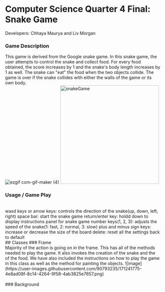 # Computer Science Quarter 4 Final: Snake Game
Developers: Chhaya Maurya and Liv Morgan
### Game Description
This game is derived from the Google snake game. In this snake game, the user attempts to control the snake and collect food. For every food obtained, the score increases by 1 and the snake's body length increases by 1 as well. The snake can "eat" the food when the two objects collide. The game is over if the snake collides with either the walls of the game or its own body. <br>
![ezgif com-gif-maker (4)](https://user-images.githubusercontent.com/89156607/171342616-36c2ef21-8c84-4183-b602-7db5228619c4.gif)
<img width="320" alt="snakeGame" src="https://user-images.githubusercontent.com/89156607/171342742-df502455-006f-4c84-a2fd-84d22c4fcba4.png"> <br>
### Usage / Game Play
<br>
wasd keys or arrow keys: controls the direction of the snake(up, down, left, right)
space bar: start the snake game
return/enter key: holdd down to display instructions panel for snake game
number keys(1, 2, 3): adjusts the speed of the snake(1: fast, 2: normal, 3: slow)
plus and minus sign keys: increase or decrease the size of the board
delete: reset all the settings back to default
<br>
## Classes
### Frame
<br>
Majority of the action is going on in the frame. This has all of the methods needed to play the game. It also invokes the creation of the snake and the of the food.
We have also included the instructions on how to play the game in this class as well as the method for painting the objects.
![image](https://user-images.githubusercontent.com/90793235/171241775-4e8ad08f-8c14-4264-9f58-4ab3825e7657.png)

<br>
<br>
### Background


